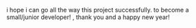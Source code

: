 i hope i can go all the way this project successfully. to become a small/junior developer! , thank you and a happy new year!
